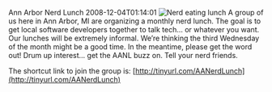 Ann Arbor Nerd Lunch
2008-12-04T01:14:01
![Nerd eating lunch](http://mike-ward.net/content/images/blog/AnnArborNerdLunch_11C81/image.png) A group of us here in Ann Arbor, MI are organizing a monthly nerd lunch. The goal is to get local software developers together to talk tech... or whatever you want. Our lunches will be extremely informal. We’re thinking the third Wednesday of the month might be a good time. In the meantime, please get the word out! Drum up interest... get the AANL buzz on. Tell your nerd friends.

The shortcut link to join the group is: [http://tinyurl.com/AANerdLunch](http://tinyurl.com/AANerdLunch)
